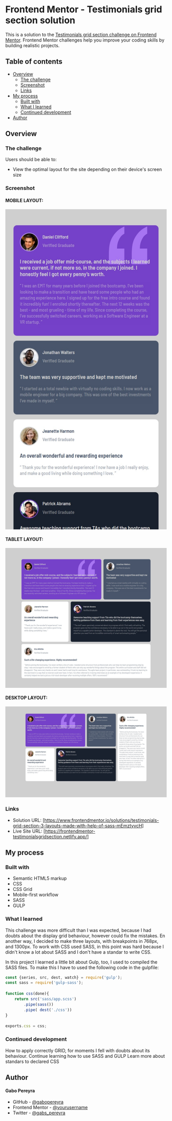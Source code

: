 # Frontend Mentor - Testimonials grid section solution

This is a solution to the [Testimonials grid section challenge on Frontend Mentor](https://www.frontendmentor.io/challenges/testimonials-grid-section-Nnw6J7Un7). Frontend Mentor challenges help you improve your coding skills by building realistic projects. 

## Table of contents

- [Overview](#overview)
  - [The challenge](#the-challenge)
  - [Screenshot](#screenshot)
  - [Links](#links)
- [My process](#my-process)
  - [Built with](#built-with)
  - [What I learned](#what-i-learned)
  - [Continued development](#continued-development)
- [Author](#author)

## Overview

### The challenge

Users should be able to:

- View the optimal layout for the site depending on their device's screen size

### Screenshot
#### MOBILE LAYOUT:
![](./screenshots/MOBILE.jpg)

#### TABLET LAYOUT:
![](./screenshots/TABLET.jpg)

#### DESKTOP LAYOUT:
![](./screenshots/DESKTOP.jpg)

### Links

- Solution URL: [https://www.frontendmentor.io/solutions/testimonials-grid-section-3-layouts-made-with-help-of-sass-mEmztyvcH]
- Live Site URL: [https://frontendmentor-testimonialsgridsection.netlify.app/]

## My process

### Built with

- Semantic HTML5 markup
- CSS
- CSS Grid
- Mobile-first workflow
- SASS
- GULP

### What I learned
This challenge was more difficult than I was expected, because I had doubts about the display grid behaviour, however could fix the mistakes.
En another way, I decided to make three layouts, with breakpoints in 768px, and 1300px.
To work with CSS used SASS, in this point was hard because I didn't know a lot about SASS and I don't have a standar to write CSS.

In this project I learned a little bit about Gulp, too, I used to compiled the SASS files. To make this I have to used the following code in the gulpfile:

```js
const {series, src, dest, watch} = require('gulp'); 
const sass = require('gulp-sass');

function css(done){
    return src('sass/app.scss')
        .pipe(sass())
        .pipe( dest('./css'))
}

exports.css = css;
```

### Continued development

How to apply correctly GRID, for moments I fell with doubts about its behaviour.
Continue learning how to use SASS and GULP
Learn more about standars to declared CSS

## Author
<h4>Gabo Pereyra</h4>

- GitHub - [@gabopereyra](https://github.com/gabopereyra)
- Frontend Mentor - [@yourusername](https://www.frontendmentor.io/profile/yourusername)
- Twitter - [@gabs_pereyra](https://github.com/gabopereyra)

